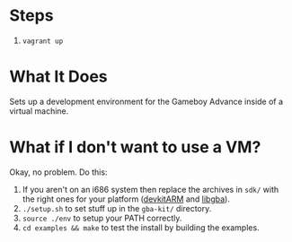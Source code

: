# Steps

1. `vagrant up`

# What It Does

Sets up a development environment for the Gameboy Advance inside of a virtual machine.

# What if I don't want to use a VM?

Okay, no problem. Do this:

1. If you aren't on an i686 system then replace the archives in `sdk/` with the right ones for your platform ([devkitARM](https://sourceforge.net/projects/devkitpro/files/devkitARM/devkitARM_r45/) and [libgba](https://sourceforge.net/projects/devkitpro/files/libgba/)).
2. `./setup.sh` to set stuff up in the `gba-kit/` directory.
3. `source ./env` to setup your PATH correctly.
4. `cd examples && make` to test the install by building the examples.
